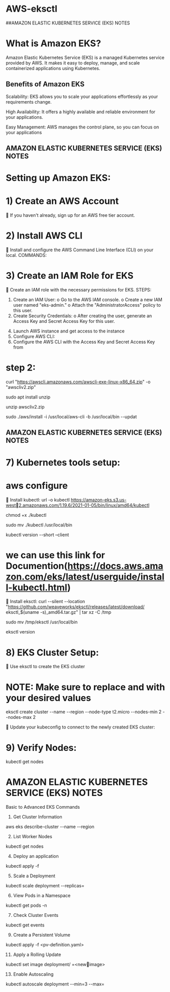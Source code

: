 # AWS-eksctl

##AMAZON ELASTIC KUBERNETES SERVICE (EKS) NOTES
# What is Amazon EKS?

 Amazon Elastic Kubernetes Service (EKS) is a managed Kubernetes service provided 
by AWS. It makes it easy to deploy, manage, and scale containerized applications 
using Kubernetes.

## Benefits of Amazon EKS 

Scalability: EKS allows you to scale your applications effortlessly as your 
requirements change.

High Availability: It offers a highly available and reliable environment for your 
applications.

Easy Management: AWS manages the control plane, so you can focus on your 
applications


 
## AMAZON ELASTIC KUBERNETES SERVICE (EKS) NOTES

# Setting up Amazon EKS:

# 1) Create an AWS Account

 If you haven't already, sign up for an AWS free tier account.

# 2) Install AWS CLI

 Install and configure the AWS Command Line Interface (CLI) on your 
local.
COMMANDS:

# 3) Create an IAM Role for EKS
 Create an IAM role with the necessary permissions for EKS.
STEPS:
1. Create an IAM User:
o Go to the AWS IAM console.
o Create a new IAM user named "eks-admin."
o Attach the "AdministratorAccess" policy to this user.
2. Create Security Credentials:
o After creating the user, generate an Access Key and Secret Access 
Key for this user.
4) Launch AWS instance and get access to the instance
5) Configure AWS CLI:
6) Configure the AWS CLI with the Access Key and Secret Access Key from 

# step 2:

curl "https://awscli.amazonaws.com/awscli-exe-linux-x86_64.zip" -o "awscliv2.zip"

sudo apt install unzip

unzip awscliv2.zip

sudo ./aws/install -i /usr/local/aws-cli -b /usr/local/bin --updat

## AMAZON ELASTIC KUBERNETES SERVICE (EKS) NOTES
# 7) Kubernetes tools setup:
   # aws configure
 Install kubectl:
url -o kubectl https://amazon-eks.s3.us-west2.amazonaws.com/1.19.6/2021-01-05/bin/linux/amd64/kubectl 

chmod +x ./kubectl

sudo mv ./kubectl /usr/local/bin

kubectl version --short –client
# we can use this link for Documention(https://docs.aws.amazon.com/eks/latest/userguide/install-kubectl.html)

 Install eksctl:
curl --silent --location 
"https://github.com/weaveworks/eksctl/releases/latest/download/
eksctl_$(uname -s)_amd64.tar.gz" | tar xz -C /tmp

sudo mv /tmp/eksctl /usr/local/bin

eksctl version

# 8) EKS Cluster Setup:

 Use eksctl to create the EKS cluster

# NOTE: Make sure to replace <cluster-name> and <region> with your desired values

eksctl create cluster --name <cluster-name> --region <region> --node-type 
t2.micro --nodes-min 2 --nodes-max 2

 Update your kubeconfig to connect to the newly created EKS cluster:

# 9) Verify Nodes:

kubectl get nodes

# AMAZON ELASTIC KUBERNETES SERVICE (EKS) NOTES

Basic to Advanced EKS Commands 

1. Get Cluster Information

aws eks describe-cluster --name <cluster-name> --region <region>

2. List Worker Nodes

kubectl get nodes

4. Deploy an application

kubectl apply -f <yaml-file>

5. Scale a Deployment

 kubectl scale deployment <deployment-name> --replicas=<number>
 
6. View Pods in a Namespace

kubectl get pods -n <namespace>

7. Check Cluster Events

kubectl get events

9. Create a Persistent Volume

kubectl apply -f <pv-definition.yaml>

11. Apply a Rolling Update

kubectl set image deployment/<deployment-name> <container-name>=<newimage>

13. Enable Autoscaling

kubectl autoscale deployment <deployment-name> --min=3 --max=


